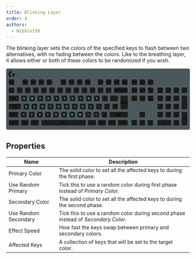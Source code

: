 ```yaml
---
title: Blinking Layer
order: 4
authors:
  - Wibble199
---
```


The blinking layer sets the colors of the specified keys to flash between two alternatives, with no fading between the colors. Like to the breathing layer, it allows either or both of these colors to be randomized if you wish.

![A blinking layer with cyan and a random secondary color](../../assets/img/docs/layer-blinking.gif)

## Properties

Name|Description
-|-
Primary Color|The solid color to set all the affected keys to during the first phase.
Use Random Primary|Tick this to use a random color during first phase instead of *Primary Color*.
Secondary Color|The solid color to set all the affected keys to during the second phase.
Use Random Secondary|Tick this to use a random color during second phase instead of *Secondary Color*.
Effect Speed|How fast the keys swap between primary and secondary colors.
Affected Keys|A collection of keys that will be set to the target color.